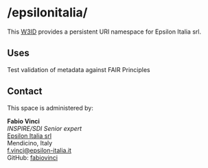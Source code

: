 # /epsilonitalia/
This [W3ID](https://w3id.org) provides a persistent URI namespace for Epsilon Italia srl.

## Uses
Test validation of metadata against FAIR Principles

## Contact
This space is administered by:  

**Fabio Vinci**  
*INSPIRE/SDI Senior expert*  
[Epsilon Italia srl](https://www.epsilon-italia.it)  
Mendicino, Italy  
<f.vinci@epsilon-italia.it>  
GitHub: [fabiovinci](https://github.com/fabiovinci)  


